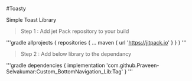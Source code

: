 #Toasty

Simple Toast Library 

> Step 1 : Add jet Pack repository to your build 

'''gradle
allprojects {
		repositories {
			...
			maven { url 'https://jitpack.io' }
		}
	}
'''	
  
  > Step 2 : Add below library to the dependancy
  
'''gradle
  dependencies {
	        implementation 'com.github.Praveen-Selvakumar:Custom_BottomNavigation_Lib:Tag'
	}
'''

